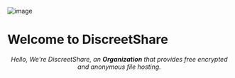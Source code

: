  ![image](https://github.com/DiscreetShare/.github/assets/67888122/d59cb3f2-8ffa-4926-929b-3f1ad168df87)
<br> 
  
  
# Welcome to DiscreetShare

<p align="center">  
    <em>  
        Hello, We're DiscreetShare, an <b>Organization</b> that provides free encrypted and anonymous file hosting.  
    </em>  
</p>  
